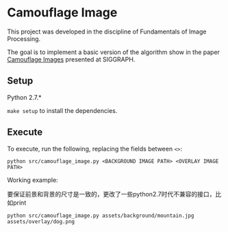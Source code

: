 # Camouflage Image

This project was developed in the discipline of Fundamentals of Image Processing.

The goal is to implement a basic version of the algorithm show in the paper [Camouflage Images](http://www.graphics.stanford.edu/~niloy/research/camouflage/camouflage_images_sig_10.html) presented at SIGGRAPH.

## Setup

Python 2.7.*

`make setup` to install the dependencies.

## Execute

To execute, run the following, replacing the fields between `<>`:

```
python src/camouflage_image.py <BACKGROUND IMAGE PATH> <OVERLAY IMAGE PATH>
```

Working example:

要保证前景和背景的尺寸是一致的，更改了一些python2.7时代不兼容的接口，比如print
```
python src/camouflage_image.py assets/background/mountain.jpg assets/overlay/dog.png
```
